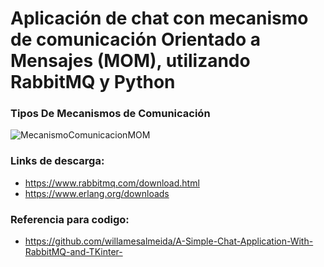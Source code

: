 # Aplicación de chat con mecanismo de comunicación Orientado a Mensajes (MOM), utilizando RabbitMQ y Python

### Tipos De Mecanismos de Comunicación

![MecanismoComunicacionMOM](https://user-images.githubusercontent.com/51795550/141721942-691e2b7e-7554-44c1-afdc-471db9f7ad7c.png)


### Links de descarga: 
- https://www.rabbitmq.com/download.html
- https://www.erlang.org/downloads

### Referencia para codigo: 
- https://github.com/willamesalmeida/A-Simple-Chat-Application-With-RabbitMQ-and-TKinter-
